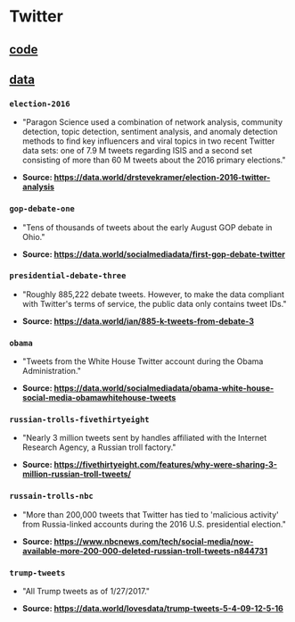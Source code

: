 # Twitter

## [code](./code)

## [data](./data)

### `election-2016`

* "Paragon Science used a combination of network analysis, community detection, topic detection, sentiment analysis, and anomaly detection methods to find key influencers and viral topics in two recent Twitter data sets: one of 7.9 M tweets regarding ISIS and a second set consisting of more than 60 M tweets about the 2016 primary elections."

* **Source: https://data.world/drstevekramer/election-2016-twitter-analysis**

### `gop-debate-one`

* "Tens of thousands of tweets about the early August GOP debate in Ohio."

* **Source: https://data.world/socialmediadata/first-gop-debate-twitter**

### `presidential-debate-three`

* "Roughly 885,222 debate tweets. However, to make the data compliant with Twitter's terms of service, the public data only contains tweet IDs."

* **Source: https://data.world/ian/885-k-tweets-from-debate-3**

### `obama`

* "Tweets from the White House Twitter account during the Obama Administration."

* **Source: https://data.world/socialmediadata/obama-white-house-social-media-obamawhitehouse-tweets**

### `russian-trolls-fivethirtyeight`

* "Nearly 3 million tweets sent by handles affiliated with the Internet Research Agency, a Russian troll factory."

* **Source: https://fivethirtyeight.com/features/why-were-sharing-3-million-russian-troll-tweets/**

### `russain-trolls-nbc`

* "More than 200,000 tweets that Twitter has tied to 'malicious activity' from Russia-linked accounts during the 2016 U.S. presidential election."

* **Source: https://www.nbcnews.com/tech/social-media/now-available-more-200-000-deleted-russian-troll-tweets-n844731**

### `trump-tweets`

* "All Trump tweets as of 1/27/2017."

* **Source: https://data.world/lovesdata/trump-tweets-5-4-09-12-5-16**
